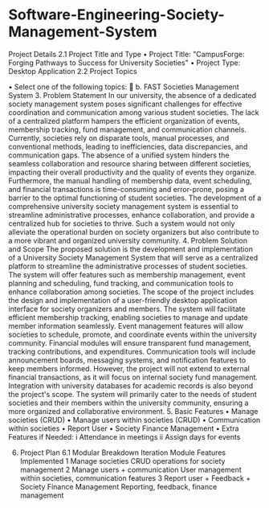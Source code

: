 # Software-Engineering-Society-Management-System

Project Details
2.1 Project Title and Type
•	Project Title: "CampusForge: Forging Pathways to Success for University Societies"
•	Project Type: Desktop Application
2.2 Project Topics

•	Select one of the following topics:
	b. FAST Societies Management System
3. Problem Statement
In our university, the absence of a dedicated society management system poses significant challenges for effective coordination and communication among various student societies. The lack of a centralized platform hampers the efficient organization of events, membership tracking, fund management, and communication channels. Currently, societies rely on disparate tools, manual processes, and conventional methods, leading to inefficiencies, data discrepancies, and communication gaps.
The absence of a unified system hinders the seamless collaboration and resource sharing between different societies, impacting their overall productivity and the quality of events they organize. Furthermore, the manual handling of membership data, event scheduling, and financial transactions is time-consuming and error-prone, posing a barrier to the optimal functioning of student societies.
The development of a comprehensive university society management system is essential to streamline administrative processes, enhance collaboration, and provide a centralized hub for societies to thrive. Such a system would not only alleviate the operational burden on society organizers but also contribute to a more vibrant and organized university community.
4. Problem Solution and Scope
The proposed solution is the development and implementation of a University Society Management System that will serve as a centralized platform to streamline the administrative processes of student societies. The system will offer features such as membership management, event planning and scheduling, fund tracking, and communication tools to enhance collaboration among societies.
The scope of the project includes the design and implementation of a user-friendly desktop application interface for society organizers and members. The system will facilitate efficient membership tracking, enabling societies to manage and update member information seamlessly. Event management features will allow societies to schedule, promote, and coordinate events within the university community. Financial modules will ensure transparent fund management, tracking contributions, and expenditures. Communication tools will include announcement boards, messaging systems, and notification features to keep members informed.
However, the project will not extend to external financial transactions, as it will focus on internal society fund management. Integration with university databases for academic records is also beyond the project's scope. The system will primarily cater to the needs of student societies and their members within the university community, ensuring a more organized and collaborative environment.
5. Basic Features
•	Manage societies (CRUD)
•	Manage users within societies (CRUD)
•	Communication within societies
•	Report User
•	Society Finance Management
•	Extra Features if Needed:
i	Attendance in meetings
ii	Assign days for events

6. Project Plan
6.1 Modular Breakdown
Iteration	Module	Features Implemented
1	Manage societies	CRUD operations for society management
2	Manage users + communication	User management within societies, communication features
3	Report user + Feedback + Society Finance Management	Reporting, feedback, finance management

